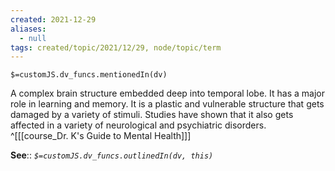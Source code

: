 ```yaml
---
created: 2021-12-29 
aliases:
  - null
tags: created/topic/2021/12/29, node/topic/term
---
```

`$=customJS.dv_funcs.mentionedIn(dv)`

A complex brain structure embedded deep into temporal lobe. It has a major role in learning and memory. It is a plastic and vulnerable structure that gets damaged by a variety of stimuli. Studies have shown that it also gets affected in a variety of neurological and psychiatric disorders.
 ^[[[course_Dr. K's Guide to Mental Health]]]

**See**::
*`$=customJS.dv_funcs.outlinedIn(dv, this)`*